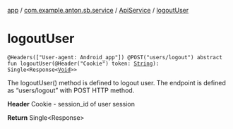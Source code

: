 [app](../../index.md) / [com.example.anton.sb.service](../index.md) / [ApiService](index.md) / [logoutUser](./logout-user.md)

# logoutUser

`@Headers(["User-agent: Android_app"]) @POST("users/logout") abstract fun logoutUser(@Header("Cookie") token: `[`String`](https://kotlinlang.org/api/latest/jvm/stdlib/kotlin/-string/index.html)`): Single<Response<`[`Void`](https://developer.android.com/reference/java/lang/Void.html)`>>`

The logoutUser() method is defined to logout user.
The endpoint is defined as “users/logout” with POST HTTP method.

**Header**
Cookie - session_id of user session

**Return**
Single&lt;Response&gt;

